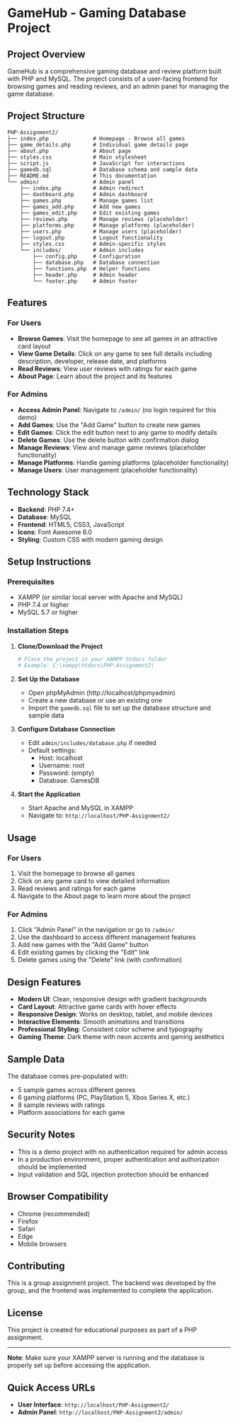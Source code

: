 # GameHub - Gaming Database Project

## Project Overview

GameHub is a comprehensive gaming database and review platform built with PHP and MySQL. The project consists of a user-facing frontend for browsing games and reading reviews, and an admin panel for managing the game database.

## Project Structure

```
PHP-Assignment2/
├── index.php              # Homepage - Browse all games
├── game_details.php       # Individual game details page
├── about.php              # About page
├── styles.css             # Main stylesheet
├── script.js              # JavaScript for interactions
├── gamedb.sql             # Database schema and sample data
├── README.md              # This documentation
└── admin/                 # Admin panel
    ├── index.php          # Admin redirect
    ├── dashboard.php      # Admin dashboard
    ├── games.php          # Manage games list
    ├── games_add.php      # Add new games
    ├── games_edit.php     # Edit existing games
    ├── reviews.php        # Manage reviews (placeholder)
    ├── platforms.php      # Manage platforms (placeholder)
    ├── users.php          # Manage users (placeholder)
    ├── logout.php         # Logout functionality
    ├── styles.css         # Admin-specific styles
    └── includes/          # Admin includes
        ├── config.php     # Configuration
        ├── database.php   # Database connection
        ├── functions.php  # Helper functions
        ├── header.php     # Admin header
        └── footer.php     # Admin footer
```

## Features

### For Users
- **Browse Games**: Visit the homepage to see all games in an attractive card layout
- **View Game Details**: Click on any game to see full details including description, developer, release date, and platforms
- **Read Reviews**: View user reviews with ratings for each game
- **About Page**: Learn about the project and its features

### For Admins
- **Access Admin Panel**: Navigate to `/admin/` (no login required for this demo)
- **Add Games**: Use the "Add Game" button to create new games
- **Edit Games**: Click the edit button next to any game to modify details
- **Delete Games**: Use the delete button with confirmation dialog
- **Manage Reviews**: View and manage game reviews (placeholder functionality)
- **Manage Platforms**: Handle gaming platforms (placeholder functionality)
- **Manage Users**: User management (placeholder functionality)

## Technology Stack

- **Backend**: PHP 7.4+
- **Database**: MySQL
- **Frontend**: HTML5, CSS3, JavaScript
- **Icons**: Font Awesome 6.0
- **Styling**: Custom CSS with modern gaming design

## Setup Instructions

### Prerequisites
- XAMPP (or similar local server with Apache and MySQL)
- PHP 7.4 or higher
- MySQL 5.7 or higher

### Installation Steps

1. **Clone/Download the Project**
   ```bash
   # Place the project in your XAMPP htdocs folder
   # Example: C:\xampp\htdocs\PHP-Assignment2\
   ```

2. **Set Up the Database**
   - Open phpMyAdmin (http://localhost/phpmyadmin)
   - Create a new database or use an existing one
   - Import the `gamedb.sql` file to set up the database structure and sample data

3. **Configure Database Connection**
   - Edit `admin/includes/database.php` if needed
   - Default settings:
     - Host: localhost
     - Username: root
     - Password: (empty)
     - Database: GamesDB

4. **Start the Application**
   - Start Apache and MySQL in XAMPP
   - Navigate to: `http://localhost/PHP-Assignment2/`

## Usage

### For Users
1. Visit the homepage to browse all games
2. Click on any game card to view detailed information
3. Read reviews and ratings for each game
4. Navigate to the About page to learn more about the project

### For Admins
1. Click "Admin Panel" in the navigation or go to `/admin/`
2. Use the dashboard to access different management features
3. Add new games with the "Add Game" button
4. Edit existing games by clicking the "Edit" link
5. Delete games using the "Delete" link (with confirmation)

## Design Features

- **Modern UI**: Clean, responsive design with gradient backgrounds
- **Card Layout**: Attractive game cards with hover effects
- **Responsive Design**: Works on desktop, tablet, and mobile devices
- **Interactive Elements**: Smooth animations and transitions
- **Professional Styling**: Consistent color scheme and typography
- **Gaming Theme**: Dark theme with neon accents and gaming aesthetics

## Sample Data

The database comes pre-populated with:
- 5 sample games across different genres
- 6 gaming platforms (PC, PlayStation 5, Xbox Series X, etc.)
- 8 sample reviews with ratings
- Platform associations for each game

## Security Notes

- This is a demo project with no authentication required for admin access
- In a production environment, proper authentication and authorization should be implemented
- Input validation and SQL injection protection should be enhanced

## Browser Compatibility

- Chrome (recommended)
- Firefox
- Safari
- Edge
- Mobile browsers

## Contributing

This is a group assignment project. The backend was developed by the group, and the frontend was implemented to complete the application.

## License

This project is created for educational purposes as part of a PHP assignment.

---

**Note**: Make sure your XAMPP server is running and the database is properly set up before accessing the application.

## Quick Access URLs

- **User Interface**: `http://localhost/PHP-Assignment2/`
- **Admin Panel**: `http://localhost/PHP-Assignment2/admin/` 
